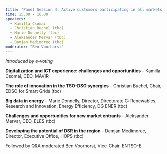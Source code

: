 ```yaml
---
title: "Panel Session 4: Active customers participating in all markets: challenges and opportunities for the CEE region"
time: 15.00 - 16.00
speakers:
  - Kamilla Csomai
  - Christian Buchel (tbc)
  - Marie Donnelly (tbc)
  - Aleksander Mervar (tbc)
  - Damjan Medimorec (tbc)
moderator: "Ben Voorhorst"
---
```



_Introduced by e-voting_

__Digitalization and ICT experience: challenges and opportunities__ – Kamilla Csomai, CEO, MAVIR

__The role of innovation in the TSO-DSO synergies__ – Christian Buchel, Chair, EDSO for Smart Grids (tbc)

__Big data in energy__ – Marie Donnelly, Director, Directorate C: Renewables,  Research and Innovation, Energy Efficiency, DG ENER (tbc)

__Challenges and opportunities for new market entrants__ – Aleksander Mervar, CEO, ELES (tbc)

__Developing the potential of DSR in the region__ - Damjan Medimorec, Director, Executive Office, HOPS (tbc)


Followed by Q&A moderated Ben Voorhorst, Vice-Chair, ENTSO-E 

